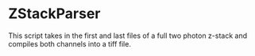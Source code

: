 # ZStackParser
This script takes in the first and last files of a full two photon z-stack and compiles both channels into a tiff file.
